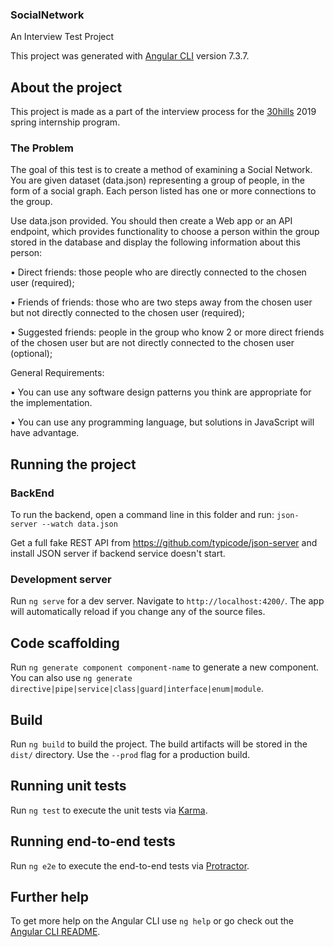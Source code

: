 ### SocialNetwork

An Interview Test Project

This project was generated with [Angular CLI](https://github.com/angular/angular-cli) version 7.3.7.

## About the project

This project is made as a part of the interview process for the <a href="http://30hills.com/">30hills</a> 2019 spring internship program.

### The Problem 

The goal of this test is to create a method of examining a Social Network. You are given dataset (data.json) representing a group of people, in the form of a social graph. Each person listed has one or more connections to the group.

Use data.json provided. You should then create a Web app or an API endpoint, which provides functionality to choose a person within the group stored in the database and display the following information about this person:

• Direct friends: those people who are directly connected to the chosen user (required); 

• Friends of friends: those who are two steps away from the chosen user but not directly connected to the chosen user (required); 

• Suggested friends: people in the group who know 2 or more direct friends of the chosen user but are not directly connected to the   chosen user (optional);

General Requirements: 

• You can use any software design patterns you think are appropriate for the implementation. 

• You can use any programming language, but solutions in JavaScript will have advantage. 

## Running the project

### BackEnd

To run the backend, open a command line in this folder and run: `json-server --watch data.json` 

Get a full fake REST API from https://github.com/typicode/json-server and install JSON server if backend service doesn't start.

### Development server

Run `ng serve` for a dev server. Navigate to `http://localhost:4200/`. The app will automatically reload if you change any of the source files.

## Code scaffolding

Run `ng generate component component-name` to generate a new component. You can also use `ng generate directive|pipe|service|class|guard|interface|enum|module`.

## Build

Run `ng build` to build the project. The build artifacts will be stored in the `dist/` directory. Use the `--prod` flag for a production build.

## Running unit tests

Run `ng test` to execute the unit tests via [Karma](https://karma-runner.github.io).

## Running end-to-end tests

Run `ng e2e` to execute the end-to-end tests via [Protractor](http://www.protractortest.org/).

## Further help

To get more help on the Angular CLI use `ng help` or go check out the [Angular CLI README](https://github.com/angular/angular-cli/blob/master/README.md).

